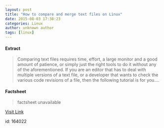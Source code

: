 ```yaml
---
layout: post
title: "How to compare and merge text files on Linux"
date: 2015-08-03 17:38:23
categories: Linux
author: unknown author
tags: [linux]
---
```



#### Extract
>Comparing text files requires time, effort, a large monitor and a good amount of patience, or simply just the right tools to do it without any of the aforementioned. If you are an editor that has to deal with multiple versions of a text file, or a developer that wants to check the various code revisions of a file, then the following tutorial is for you....

#### Factsheet
>factsheet unavailable

[Visit Link](http://lxer.com/module/newswire/ext_link.php?rid=217525)

id:  164022

